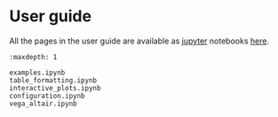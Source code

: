 User guide
==========

All the pages in the user guide are available as [jupyter](https://jupyter.org/) notebooks [here](https://github.com/man-group/PyBloqs/tree/master/docs/source).


```{toctree}
:maxdepth: 1

examples.ipynb
table_formatting.ipynb
interactive_plots.ipynb
configuration.ipynb
vega_altair.ipynb
```
